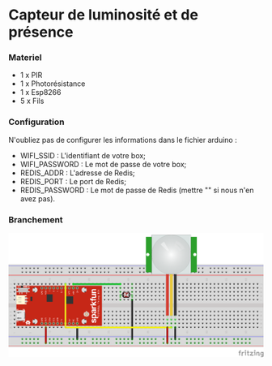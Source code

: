 # Capteur de luminosité et de présence

### Materiel

- 1 x PIR
- 1 x Photorésistance
- 1 x Esp8266
- 5 x Fils

### Configuration

N'oubliez pas de configurer les informations dans le fichier arduino :

- WIFI_SSID : L'identifiant de votre box;
- WIFI_PASSWORD : Le mot de passe de votre box;
- REDIS_ADDR : L'adresse de Redis;
- REDIS_PORT : Le port de Redis;
- REDIS_PASSWORD : Le mot de passe de Redis (mettre "" si nous n'en avez pas).

### Branchement

![Branchement](./Wiring.png)
